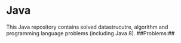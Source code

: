 # Java
This Java repository contains solved datastrucutre, algorithm and programming language problems (including Java 8).
##Problems:##

